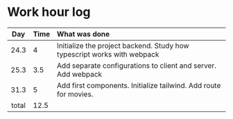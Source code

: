 # Work hour log

| Day | Time | What was done |
|:---:|:-----|:-------------|
|24.3 | 4    | Initialize the project backend. Study how typescript works with webpack
|25.3| 3.5 |  Add separate configurations to client and server. Add webpack
|31.3 | 5 | Add first components. Initialize tailwind. Add route for movies.
| total | 12.5  | |